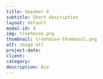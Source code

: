 ```yaml
---
title: Speaker 4
subtitle: Short description
layout: default
modal-id: 4
img: treehouse.png
thumbnail: treehouse-thumbnail.png
alt: image-alt
project-date:
client:
category:
description: Bio
---
```

